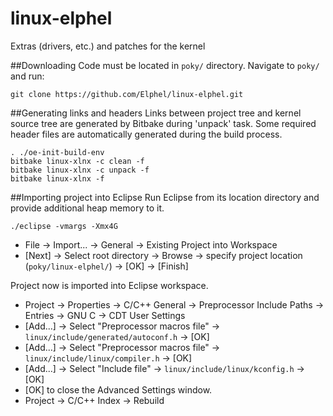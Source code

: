 # linux-elphel
Extras (drivers, etc.) and patches for the kernel

##Downloading
Code must be located in `poky/` directory. Navigate to `poky/` and run:
```
git clone https://github.com/Elphel/linux-elphel.git
```
##Generating links and headers
Links between project tree and kernel source tree are generated by Bitbake during 'unpack' task. Some required header files are automatically generated during the build process.
```
. ./oe-init-build-env
bitbake linux-xlnx -c clean -f
bitbake linux-xlnx -c unpack -f
bitbake linux-xlnx -f
```
##Importing project into Eclipse
Run Eclipse from its location directory and provide additional heap memory to it.
```
./eclipse -vmargs -Xmx4G
```
 - File → Import... → General → Existing Project into Workspace
 - [Next] → Select root directory → Browse → specify project location (`poky/linux-elphel/`) → [OK] → [Finish]

Project now is imported into Eclipse workspace.

 - Project → Properties → C/C++ General → Preprocessor Include Paths → Entries → GNU C → CDT User Settings
 - [Add...] → Select "Preprocessor macros file" → `linux/include/generated/autoconf.h` → [OK]
 - [Add...] → Select "Preprocessor macros file" → `linux/include/linux/compiler.h` → [OK]
 - [Add...] → Select "Include file" → `linux/include/linux/kconfig.h` → [OK]
 - [OK] to close the Advanced Settings window.
 - Project → C/C++ Index → Rebuild
